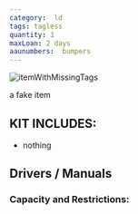 ```yaml
---
category:  ld
tags: tagless
quantity: 1
maxLoan: 2 days
aaunumbers:  bumpers
---
```

![itemWithMissingTags](fak.png)

a fake item
## KIT INCLUDES:
- nothing

## Drivers / Manuals

### Capacity and Restrictions:
